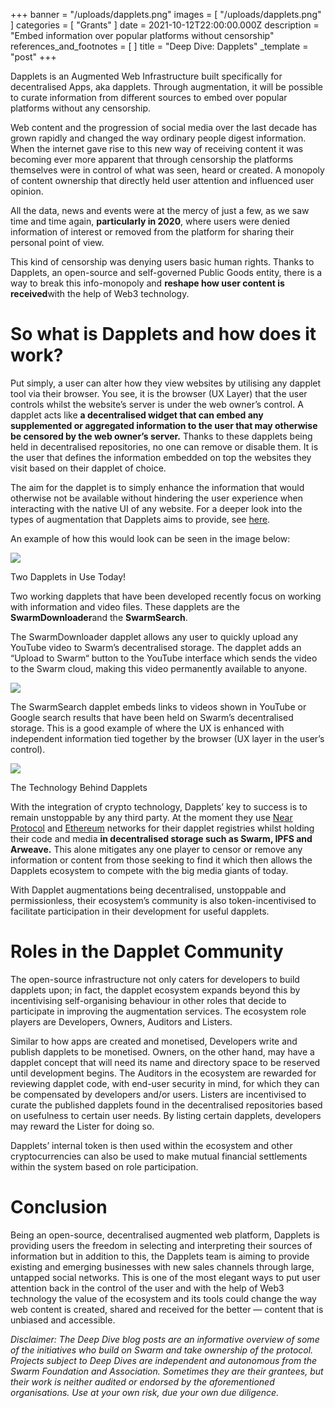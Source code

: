 +++
banner = "/uploads/dapplets.png"
images = [ "/uploads/dapplets.png" ]
categories = [ "Grants" ]
date = 2021-10-12T22:00:00.000Z
description = "Embed information over popular platforms without censorship"
references_and_footnotes = [ ]
title = "Deep Dive: Dapplets"
_template = "post"
+++

Dapplets is an Augmented Web Infrastructure built specifically for decentralised Apps, aka dapplets. Through augmentation, it will be possible to curate information from different sources to embed over popular platforms without any censorship.

Web content and the progression of social media over the last decade has grown rapidly and changed the way ordinary people digest information. When the internet gave rise to this new way of receiving content it was becoming ever more apparent that through censorship the platforms themselves were in control of what was seen, heard or created. A monopoly of content ownership that directly held user attention and influenced user opinion.

All the data, news and events were at the mercy of just a few, as we saw time and time again, **particularly in 2020**, where users were denied information of interest or removed from the platform for sharing their personal point of view.

This kind of censorship was denying users basic human rights. Thanks to Dapplets, an open-source and self-governed Public Goods entity, there is a way to break this info-monopoly and **reshape how user content is received**with the help of Web3 technology.

# So what is Dapplets and how does it work?

Put simply, a user can alter how they view websites by utilising any dapplet tool via their browser. You see, it is the browser (UX Layer) that the user controls whilst the website’s server is under the web owner’s control. A dapplet acts like **a decentralised widget that can embed any supplemented or aggregated information to the user that may otherwise be censored by the web owner’s server.** Thanks to these dapplets being held in decentralised repositories, no one can remove or disable them. It is the user that defines the information embedded on top the websites they visit based on their dapplet of choice.

The aim for the dapplet is to simply enhance the information that would otherwise not be available without hindering the user experience when interacting with the native UI of any website. For a deeper look into the types of augmentation that Dapplets aims to provide, see [here](https://blog.dapplets.org/why-do-we-need-an-augmented-web-part-3-58d25de2d965).

An example of how this would look can be seen in the image below:

![](/uploads/dp1.png)

Two Dapplets in Use Today!

Two working dapplets that have been developed recently focus on working with information and video files. These dapplets are the **SwarmDownloader**and the **SwarmSearch**.

The SwarmDownloader dapplet allows any user to quickly upload any YouTube video to Swarm’s decentralised storage. The dapplet adds an “Upload to Swarm“ button to the YouTube interface which sends the video to the Swarm cloud, making this video permanently available to anyone.

![](/uploads/dp2.png)

The SwarmSearch dapplet embeds links to videos shown in YouTube or Google search results that have been held on Swarm’s decentralised storage. This is a good example of where the UX is enhanced with independent information tied together by the browser (UX layer in the user’s control).

![](/uploads/dp3.png)

The Technology Behind Dapplets

With the integration of crypto technology, Dapplets’ key to success is to remain unstoppable by any third party. At the moment they use [Near Protocol](https://near.org/) and [Ethereum](https://ethereum.org/en/) networks for their dapplet registries whilst holding their code and media **in decentralised storage such as Swarm, IPFS and Arweave.** This alone mitigates any one player to censor or remove any information or content from those seeking to find it which then allows the Dapplets ecosystem to compete with the big media giants of today.

With Dapplet augmentations being decentralised, unstoppable and permissionless, their ecosystem’s community is also token-incentivised to facilitate participation in their development for useful dapplets.

# Roles in the Dapplet Community

The open-source infrastructure not only caters for developers to build dapplets upon; in fact, the dapplet ecosystem expands beyond this by incentivising self-organising behaviour in other roles that decide to participate in improving the augmentation services. The ecosystem role players are Developers, Owners, Auditors and Listers.

Similar to how apps are created and monetised, Developers write and publish dapplets to be monetised. Owners, on the other hand, may have a dapplet concept that will need its name and directory space to be reserved until development begins. The Auditors in the ecosystem are rewarded for reviewing dapplet code, with end-user security in mind, for which they can be compensated by developers and/or users. Listers are incentivised to curate the published dapplets found in the decentralised repositories based on usefulness to certain user needs. By listing certain dapplets, developers may reward the Lister for doing so.

Dapplets’ internal token is then used within the ecosystem and other cryptocurrencies can also be used to make mutual financial settlements within the system based on role participation.

# Conclusion

Being an open-source, decentralised augmented web platform, Dapplets is providing users the freedom in selecting and interpreting their sources of information but in addition to this, the Dapplets team is aiming to provide existing and emerging businesses with new sales channels through large, untapped social networks. This is one of the most elegant ways to put user attention back in the control of the user and with the help of Web3 technology the value of the ecosystem and its tools could change the way web content is created, shared and received for the better — content that is unbiased and accessible.

_Disclaimer: The Deep Dive blog posts are an informative overview of some of the initiatives who build on Swarm and take ownership of the protocol. Projects subject to Deep Dives are independent and autonomous from the Swarm Foundation and Association. Sometimes they are their grantees, but their work is neither audited or endorsed by the aforementioned organisations. Use at your own risk, due your own due diligence._

#
